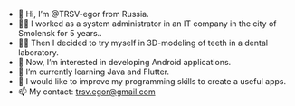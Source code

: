 - 👋 Hi, I’m @TRSV-egor from Russia.
- 👨‍💻 I worked as a system administrator in an IT company in the city of Smolensk for 5 years.. 
- 👨‍🔬 Then I decided to try myself in 3D-modeling of teeth in a dental laboratory.
- 👀 Now, I’m interested in developing Android applications.
- 🌱 I’m currently learning Java and Flutter.
- 💞️ I would like to improve my programming skills to create a useful apps.
- 📫 My contact: trsv.egor@gmail.com
